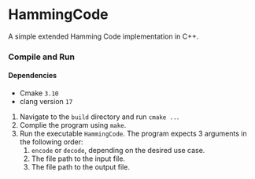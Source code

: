 # HammingCode
A simple extended Hamming Code implementation in C++.

### Compile and Run
#### Dependencies
- Cmake `3.10`
- clang version `17`

1. Navigate to the ```build``` directory and run ```cmake ..```.
2. Complie the program using ```make```.
3. Run the executable ```HammingCode```. The program expects 3 arguments in the following order:
    1. `encode` or `decode`, depending on the desired use case.
    2. The file path to the input file.
    3. The file path to the output file.
